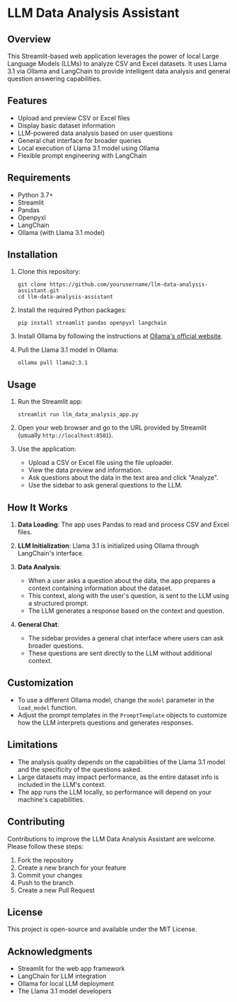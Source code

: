 # LLM Data Analysis Assistant

## Overview

This Streamlit-based web application leverages the power of local Large Language Models (LLMs) to analyze CSV and Excel datasets. It uses Llama 3.1 via Ollama and LangChain to provide intelligent data analysis and general question answering capabilities.

## Features

- Upload and preview CSV or Excel files
- Display basic dataset information
- LLM-powered data analysis based on user questions
- General chat interface for broader queries
- Local execution of Llama 3.1 model using Ollama
- Flexible prompt engineering with LangChain

## Requirements

- Python 3.7+
- Streamlit
- Pandas
- Openpyxl
- LangChain
- Ollama (with Llama 3.1 model)

## Installation

1. Clone this repository:
   ```
   git clone https://github.com/yourusername/llm-data-analysis-assistant.git
   cd llm-data-analysis-assistant
   ```

2. Install the required Python packages:
   ```
   pip install streamlit pandas openpyxl langchain
   ```

3. Install Ollama by following the instructions at [Ollama's official website](https://ollama.ai/).

4. Pull the Llama 3.1 model in Ollama:
   ```
   ollama pull llama2:3.1
   ```

## Usage

1. Run the Streamlit app:
   ```
   streamlit run llm_data_analysis_app.py
   ```

2. Open your web browser and go to the URL provided by Streamlit (usually `http://localhost:8501`).

3. Use the application:
   - Upload a CSV or Excel file using the file uploader.
   - View the data preview and information.
   - Ask questions about the data in the text area and click "Analyze".
   - Use the sidebar to ask general questions to the LLM.

## How It Works

1. **Data Loading**: The app uses Pandas to read and process CSV and Excel files.

2. **LLM Initialization**: Llama 3.1 is initialized using Ollama through LangChain's interface.

3. **Data Analysis**: 
   - When a user asks a question about the data, the app prepares a context containing information about the dataset.
   - This context, along with the user's question, is sent to the LLM using a structured prompt.
   - The LLM generates a response based on the context and question.

4. **General Chat**: 
   - The sidebar provides a general chat interface where users can ask broader questions.
   - These questions are sent directly to the LLM without additional context.

## Customization

- To use a different Ollama model, change the `model` parameter in the `load_model` function.
- Adjust the prompt templates in the `PromptTemplate` objects to customize how the LLM interprets questions and generates responses.

## Limitations

- The analysis quality depends on the capabilities of the Llama 3.1 model and the specificity of the questions asked.
- Large datasets may impact performance, as the entire dataset info is included in the LLM's context.
- The app runs the LLM locally, so performance will depend on your machine's capabilities.

## Contributing

Contributions to improve the LLM Data Analysis Assistant are welcome. Please follow these steps:
1. Fork the repository
2. Create a new branch for your feature
3. Commit your changes
4. Push to the branch
5. Create a new Pull Request

## License

This project is open-source and available under the MIT License.

## Acknowledgments

- Streamlit for the web app framework
- LangChain for LLM integration
- Ollama for local LLM deployment
- The Llama 3.1 model developers
